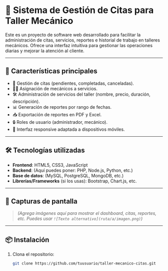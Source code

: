 # 🔧 Sistema de Gestión de Citas para Taller Mecánico

Este es un proyecto de software web desarrollado para facilitar la administración de citas, servicios, reportes e historial de trabajo en talleres mecánicos. Ofrece una interfaz intuitiva para gestionar las operaciones diarias y mejorar la atención al cliente.

---

## 🚀 Características principales

- 📅 Gestión de citas (pendientes, completadas, canceladas).
- 👨‍🔧 Asignación de mecánicos a servicios.
- 🛠️ Administración de servicios del taller (nombre, precio, duración, descripción).
- 📊 Generación de reportes por rango de fechas.
- 📥 Exportación de reportes en PDF y Excel.
- 🔒 Roles de usuario (administrador, mecánico).
- 📱 Interfaz responsive adaptada a dispositivos móviles.

---

## 🛠️ Tecnologías utilizadas

- **Frontend**: HTML5, CSS3, JavaScript
- **Backend**: (Aquí puedes poner: PHP, Node.js, Python, etc.)
- **Base de datos**: (MySQL, PostgreSQL, MongoDB, etc.)
- **Librerías/Frameworks** (si los usas): Bootstrap, Chart.js, etc.

---

## 📸 Capturas de pantalla

> *(Agrega imágenes aquí para mostrar el dashboard, citas, reportes, etc. Puedes usar `![Texto alternativo](ruta/a/imagen.png)`)*

---

## 📦 Instalación

1. Clona el repositorio:
   ```bash
   git clone https://github.com/tuusuario/taller-mecanico-citas.git
